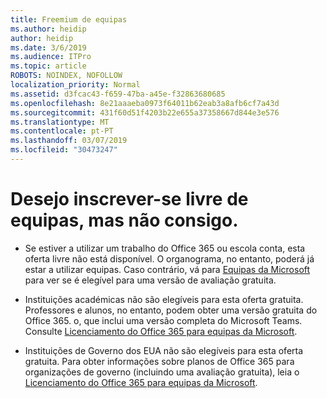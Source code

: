 ```yaml
---
title: Freemium de equipas
ms.author: heidip
author: heidip
ms.date: 3/6/2019
ms.audience: ITPro
ms.topic: article
ROBOTS: NOINDEX, NOFOLLOW
localization_priority: Normal
ms.assetid: d3fcac43-f659-47ba-a45e-f32863680685
ms.openlocfilehash: 8e21aaaeba0973f64011b62eab3a8afb6cf7a43d
ms.sourcegitcommit: 431f60d51f4203b22e655a37358667d844e3e576
ms.translationtype: MT
ms.contentlocale: pt-PT
ms.lasthandoff: 03/07/2019
ms.locfileid: "30473247"
---
```

# <a name="id-like-to-sign-up-for-teams-free-but-i-cant"></a>Desejo inscrever-se livre de equipas, mas não consigo.

- Se estiver a utilizar um trabalho do Office 365 ou escola conta, esta oferta livre não está disponível. O organograma, no entanto, poderá já estar a utilizar equipas. Caso contrário, vá para [Equipas da Microsoft](https://products.office.com/en-us/microsoft-teams/group-chat-software) para ver se é elegível para uma versão de avaliação gratuita.

- Instituições académicas não são elegíveis para esta oferta gratuita. Professores e alunos, no entanto, podem obter uma versão gratuita do Office 365. o, que inclui uma versão completa do Microsoft Teams. Consulte [Licenciamento do Office 365 para equipas da Microsoft](https://docs.microsoft.com/microsoftteams/office-365-licensing).

- Instituições de Governo dos EUA não são elegíveis para esta oferta gratuita. Para obter informações sobre planos de Office 365 para organizações de governo (incluindo uma avaliação gratuita), leia o [Licenciamento do Office 365 para equipas da Microsoft](https://docs.microsoft.com/microsoftteams/office-365-licensing).


